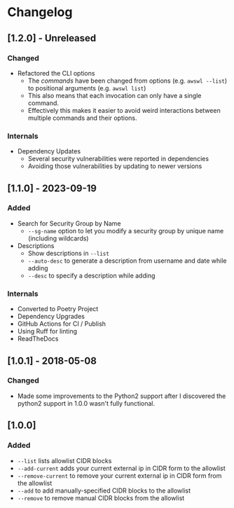 # Changelog

## [1.2.0] - Unreleased

### Changed

- Refactored the CLI options
  - The *commands* have been changed from options (e.g. `awswl --list`) to positional arguments (e.g. `awswl list`)
  - This also means that each invocation can only have a single command.
  - Effectively this makes it easier to avoid weird interactions between multiple commands and their options.

### Internals

- Dependency Updates
  - Several security vulnerabilities were reported in dependencies
  - Avoiding those vulnerabilities by updating to newer versions

## [1.1.0] - 2023-09-19

### Added
- Search for Security Group by Name
  - `--sg-name` option to let you modify a security group by unique name (including wildcards)
- Descriptions
  - Show descriptions in `--list`
  - `--auto-desc` to generate a description from username and date while adding
  - `--desc` to specify a description while adding

### Internals
- Converted to Poetry Project
- Dependency Upgrades
- GitHub Actions for CI / Publish
- Using Ruff for linting
- ReadTheDocs

## [1.0.1] - 2018-05-08

### Changed
- Made some improvements to the Python2 support after I discovered the python2 support in 1.0.0
  wasn't fully functional.

## [1.0.0]

### Added
- `--list` lists allowlist CIDR blocks
- `--add-current` adds your current external ip in CIDR form to the allowlist
- `--remove-current` to remove your current external ip in CIDR form from the allowlist
- `--add` to add manually-specified CIDR blocks to the allowlist
- `--remove` to remove manual CIDR blocks from the allowlist
